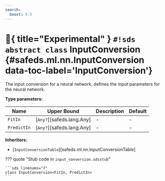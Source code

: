 ```yaml
---
search:
  boost: 0.5
---
```


# :test_tube:{ title="Experimental" } `#!sds abstract class` InputConversion {#safeds.ml.nn.InputConversion data-toc-label='InputConversion'}

The input conversion for a neural network, defines the input parameters for the neural network.

**Type parameters:**

| Name | Upper Bound | Description | Default |
|------|-------------|-------------|---------|
| `FitIn` | [`Any?`][safeds.lang.Any] | - | - |
| `PredictIn` | [`Any?`][safeds.lang.Any] | - | - |

**Inheritors:**

- [`InputConversionTable`][safeds.ml.nn.InputConversionTable]

??? quote "Stub code in `input_conversion.sdsstub`"

    ```sds linenums="7"
    class InputConversion<FitIn, PredictIn>
    ```
